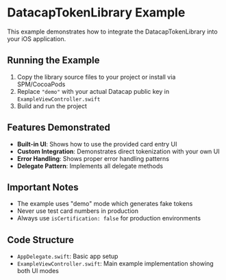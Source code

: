 # DatacapTokenLibrary Example

This example demonstrates how to integrate the DatacapTokenLibrary into your iOS application.

## Running the Example

1. Copy the library source files to your project or install via SPM/CocoaPods
2. Replace `"demo"` with your actual Datacap public key in `ExampleViewController.swift`
3. Build and run the project

## Features Demonstrated

- **Built-in UI**: Shows how to use the provided card entry UI
- **Custom Integration**: Demonstrates direct tokenization with your own UI
- **Error Handling**: Shows proper error handling patterns
- **Delegate Pattern**: Implements all delegate methods

## Important Notes

- The example uses "demo" mode which generates fake tokens
- Never use test card numbers in production
- Always use `isCertification: false` for production environments

## Code Structure

- `AppDelegate.swift`: Basic app setup
- `ExampleViewController.swift`: Main example implementation showing both UI modes